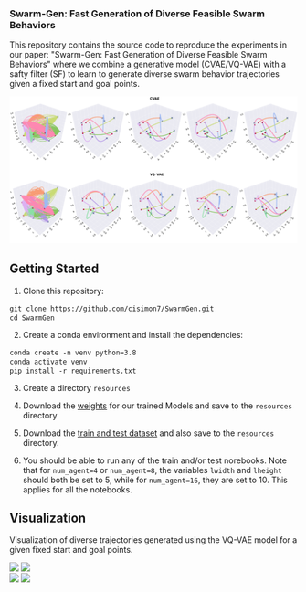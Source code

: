 ### Swarm-Gen: Fast Generation of Diverse Feasible Swarm Behaviors

This repository contains the source code to reproduce the experiments in our paper: "Swarm-Gen: Fast Generation of Diverse Feasible Swarm Behaviors" where we combine a generative model (CVAE/VQ-VAE) with a safty filter (SF) to learn to generate diverse swarm behavior trajectories given a fixed start and goal points.

<img src="./utils/imgs/teaser.png" width="800"/>


## Getting Started

1. Clone this repository:

```
git clone https://github.com/cisimon7/SwarmGen.git
cd SwarmGen
```
2. Create a conda environment and install the dependencies:

```
conda create -n venv python=3.8
conda activate venv
pip install -r requirements.txt
```

3. Create a directory `resources`

4. Download the [weights](https://owncloud.ut.ee/owncloud/s/K7MqFwSjdBk78a9) for our trained Models and save to the `resources` directory

5. Download the [train and test dataset](https://owncloud.ut.ee/owncloud/s/zHQgBDLndDJPbkc) and also save to the `resources` directory.

6. You should be able to run any of the train and/or test norebooks. Note that for `num_agent=4` or `num_agent=8`, the variables `lwidth` and `lheight` should both be set to 5, while for `num_agent=16`, they are set to 10. This applies for all the notebooks.


## Visualization
Visualization of diverse trajectories generated using the VQ-VAE model for a given fixed start and goal points.

<img src="./utils/imgs/scene_1.gif" width="300"/> <img src="./utils/imgs/scene_2.gif" width="300"/>
<br>
<img src="./utils/imgs/scene_3.gif" width="300"/> <img src="./utils/imgs/scene_4.gif" width="300"/>


###